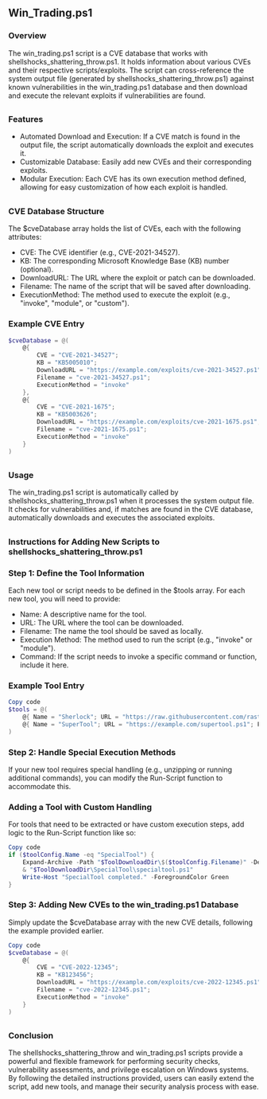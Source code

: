 ## Win_Trading.ps1

### Overview
The win_trading.ps1 script is a CVE database that works with shellshocks_shattering_throw.ps1. It holds information about various CVEs and their respective scripts/exploits. The script can cross-reference the system output file (generated by shellshocks_shattering_throw.ps1) against known vulnerabilities in the win_trading.ps1 database and then download and execute the relevant exploits if vulnerabilities are found.

##
### Features
- Automated Download and Execution: If a CVE match is found in the output file, the script automatically downloads the exploit and executes it.
- Customizable Database: Easily add new CVEs and their corresponding exploits.
- Modular Execution: Each CVE has its own execution method defined, allowing for easy customization of how each exploit is handled.

##
### CVE Database Structure
The $cveDatabase array holds the list of CVEs, each with the following attributes:


- CVE: The CVE identifier (e.g., CVE-2021-34527).
- KB: The corresponding Microsoft Knowledge Base (KB) number (optional).
- DownloadURL: The URL where the exploit or patch can be downloaded.
- Filename: The name of the script that will be saved after downloading.
- ExecutionMethod: The method used to execute the exploit (e.g., "invoke", "module", or "custom").

### Example CVE Entry
```powershell
$cveDatabase = @(
    @{
        CVE = "CVE-2021-34527"; 
        KB = "KB5005010"; 
        DownloadURL = "https://example.com/exploits/cve-2021-34527.ps1"; 
        Filename = "cve-2021-34527.ps1"; 
        ExecutionMethod = "invoke"
    },
    @{
        CVE = "CVE-2021-1675"; 
        KB = "KB5003626"; 
        DownloadURL = "https://example.com/exploits/cve-2021-1675.ps1"; 
        Filename = "cve-2021-1675.ps1"; 
        ExecutionMethod = "invoke"
    }
)
```
##
### Usage
The win_trading.ps1 script is automatically called by shellshocks_shattering_throw.ps1 when it processes the system output file. It checks for vulnerabilities and, if matches are found in the CVE database, automatically downloads and executes the associated exploits.

##
### Instructions for Adding New Scripts to shellshocks_shattering_throw.ps1
### Step 1: Define the Tool Information
Each new tool or script needs to be defined in the $tools array. For each new tool, you will need to provide:

- Name: A descriptive name for the tool.
- URL: The URL where the tool can be downloaded.
- Filename: The name the tool should be saved as locally.
- Execution Method: The method used to run the script (e.g., "invoke" or "module").
- Command: If the script needs to invoke a specific command or function, include it here.

### Example Tool Entry
```powershell
Copy code
$tools = @(
    @{ Name = "Sherlock"; URL = "https://raw.githubusercontent.com/rasta-mouse/Sherlock/master/Sherlock.ps1"; Filename = "Sherlock.ps1"; Execute = "module"; Command = "Find-AllVulns" },
    @{ Name = "SuperTool"; URL = "https://example.com/supertool.ps1"; Filename = "supertool.ps1"; Execute = "invoke" }
)
```
### Step 2: Handle Special Execution Methods
If your new tool requires special handling (e.g., unzipping or running additional commands), you can modify the Run-Script function to accommodate this.

### Adding a Tool with Custom Handling
For tools that need to be extracted or have custom execution steps, add logic to the Run-Script function like so:

```powershell
Copy code
if ($toolConfig.Name -eq "SpecialTool") {
    Expand-Archive -Path "$ToolDownloadDir\$($toolConfig.Filename)" -DestinationPath "$ToolDownloadDir\SpecialTool"
    & "$ToolDownloadDir\SpecialTool\specialtool.ps1"
    Write-Host "SpecialTool completed." -ForegroundColor Green
}
```
### Step 3: Adding New CVEs to the win_trading.ps1 Database
Simply update the $cveDatabase array with the new CVE details, following the example provided earlier.

```powershell
Copy code
$cveDatabase = @(
    @{
        CVE = "CVE-2022-12345"; 
        KB = "KB123456"; 
        DownloadURL = "https://example.com/exploits/cve-2022-12345.ps1"; 
        Filename = "cve-2022-12345.ps1"; 
        ExecutionMethod = "invoke"
    }
)
```
##
### Conclusion
The shellshocks_shattering_throw and win_trading.ps1 scripts provide a powerful and flexible framework for performing security checks, vulnerability assessments, and privilege escalation on Windows systems. By following the detailed instructions provided, users can easily extend the script, add new tools, and manage their security analysis process with ease.
